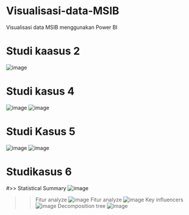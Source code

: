 # Visualisasi-data-MSIB
Visualisasi data MSIB menggunakan Power BI

# Studi kaasus 2
![image](https://github.com/user-attachments/assets/66b46b6e-a04f-4df2-a4db-cc8b8e6ffd3a)

# Studi kasus 4
![image](https://github.com/user-attachments/assets/7a900827-b91e-4577-83e9-0863caa32087)
![image](https://github.com/user-attachments/assets/7e1fb6ac-87b8-4697-be51-18ed9ced2fc3)

# Studi Kasus 5
![image](https://github.com/user-attachments/assets/dc3d5006-fce6-4395-883d-b504aca2be0d)
![image](https://github.com/user-attachments/assets/253cb6cf-630a-46c2-87b3-cf2478c22d05)

# Studikasus 6
#>> Statistical Summary
![image](https://github.com/user-attachments/assets/7ccfa83d-b957-45f6-a99e-5682a483a100)

>> Fitur analyze
![image](https://github.com/user-attachments/assets/3c2f4a10-550a-41f5-84fd-caf9117fd814)
>> Fitur analyze
![image](https://github.com/user-attachments/assets/057b3d56-3a80-4412-9beb-b2a892aabdef)
>> Key influencers
![image](https://github.com/user-attachments/assets/c5a89ccc-6b20-46f5-b47c-64e414253d12)
>> Decomposition tree 
![image](https://github.com/user-attachments/assets/e34f98da-50ab-42b4-b5d9-ca2e23cf7768)


